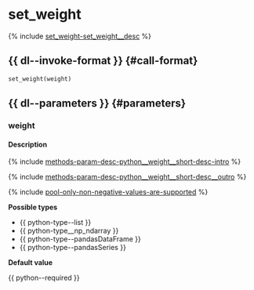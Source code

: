 # set_weight

{% include [set_weight-set_weight__desc](../_includes/work_src/reusage-python/set_weight__desc.md) %}


## {{ dl--invoke-format }} {#call-format}

```python
set_weight(weight)
```

## {{ dl--parameters }} {#parameters}

### weight

#### Description

{% include [methods-param-desc-python__weight__short-desc-intro](../_includes/work_src/reusage/python__weight__short-desc-intro.md) %}

{% include [methods-param-desc-python__weight__short-desc__outro](../_includes/work_src/reusage/python__weight__short-desc__outro.md) %}

{% include [pool-only-non-negative-values-are-supported](../_includes/work_src/reusage-python/only-non-negative-values-are-supported.md) %}

**Possible types**

- {{ python-type--list }}
- {{ python-type__np_ndarray }}
- {{ python-type--pandasDataFrame }}
- {{ python-type--pandasSeries }}

**Default value**

{{ python--required }}

